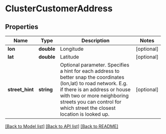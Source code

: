 # ClusterCustomerAddress

## Properties
Name | Type | Description | Notes
------------ | ------------- | ------------- | -------------
**lon** | **double** | Longitude | [optional] 
**lat** | **double** | Latitude | [optional] 
**street_hint** | **string** | Optional parameter. Specifies a hint for each address to better snap the coordinates (lon,lat) to road network. E.g. if there is an address or house with two or more neighboring streets you can control for which street the closest location is looked up. | [optional] 

[[Back to Model list]](../../README.md#documentation-for-models) [[Back to API list]](../../README.md#documentation-for-api-endpoints) [[Back to README]](../../README.md)

